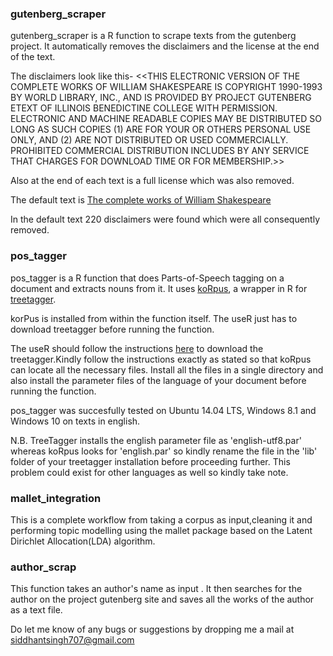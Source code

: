 ### gutenberg_scraper

gutenberg_scraper is a R function to scrape texts from the gutenberg project.
It automatically removes the disclaimers and the license at the end of the text.

The disclaimers look like this-
<\<THIS ELECTRONIC VERSION OF THE COMPLETE WORKS OF WILLIAM
SHAKESPEARE IS COPYRIGHT 1990-1993 BY WORLD LIBRARY, INC., AND IS
PROVIDED BY PROJECT GUTENBERG ETEXT OF ILLINOIS BENEDICTINE COLLEGE
WITH PERMISSION.  ELECTRONIC AND MACHINE READABLE COPIES MAY BE
DISTRIBUTED SO LONG AS SUCH COPIES (1) ARE FOR YOUR OR OTHERS
PERSONAL USE ONLY, AND (2) ARE NOT DISTRIBUTED OR USED
COMMERCIALLY.  PROHIBITED COMMERCIAL DISTRIBUTION INCLUDES BY ANY
SERVICE THAT CHARGES FOR DOWNLOAD TIME OR FOR MEMBERSHIP.>\>

Also at the end of each text is a full license which was also removed.

The default text is [The complete works of William Shakespeare](http://www.gutenberg.org/cache/epub/100/pg100.html)

In the default text 220 disclaimers were found which were all consequently removed.

### pos_tagger
pos_tagger is a R function that does Parts-of-Speech tagging on a document and extracts nouns from it.
It uses [koRpus](https://cran.r-project.org/web/packages/koRpus/index.html), a wrapper in R for [treetagger](http://www.cis.uni-muenchen.de/~schmid/tools/TreeTagger/). 

korPus is installed from within the function itself. The useR just has to download treetagger before running the function.

The useR should follow the instructions [here](http://www.cis.uni-muenchen.de/~schmid/tools/TreeTagger/) to download the treetagger.Kindly follow the instructions exactly as stated so that koRpus can locate all the necessary files. Install all the files in a single directory and also install the parameter files of the language of your document before running the function. 

pos_tagger was succesfully tested on Ubuntu 14.04 LTS, Windows 8.1 and Windows 10 on texts in english.

N.B. TreeTagger installs the english parameter file as 'english-utf8.par' whereas koRpus looks for 'english.par' so kindly rename the file in the 'lib' folder of your treetagger installation before proceeding further. This problem could exist for other languages as well so kindly take note.

### mallet_integration
This is a complete workflow from taking a corpus as input,cleaning it and performing topic modelling using the mallet package based on the Latent Dirichlet Allocation(LDA) algorithm.

### author_scrap

This function takes an author's name as input . It then searches for the author on the project gutenberg site and saves all the works of the author as a text file.

Do let me know of any bugs or suggestions by dropping me a mail at [siddhantsingh707@gmail.com](mailto:siddhantsingh707@gmail.com)
